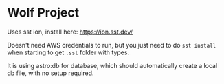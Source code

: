 # Wolf Project

Uses sst ion, install here: https://ion.sst.dev/

Doesn't need AWS credentials to run, but you just need to do `sst install` when starting to get `.sst` folder with types.

It is using astro:db for database, which should automatically create a local db file, with no setup required.